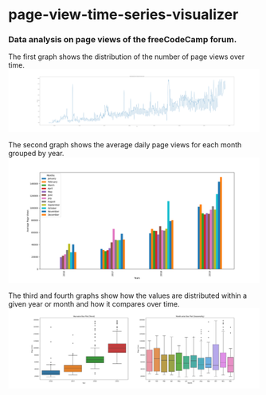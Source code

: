 # page-view-time-series-visualizer

### Data analysis on page views of the freeCodeCamp forum.


The first graph shows the distribution of the number of page views over time.<br>
![line_plot](line_plot.png)<br>

The second graph shows the average daily page views for each month grouped by year. 
![bar_plot](bar_plot.png)<br>

The third and fourth graphs show how the values are distributed within a given year or month and how it compares over time. 
![box_plot](box_plot.png)
